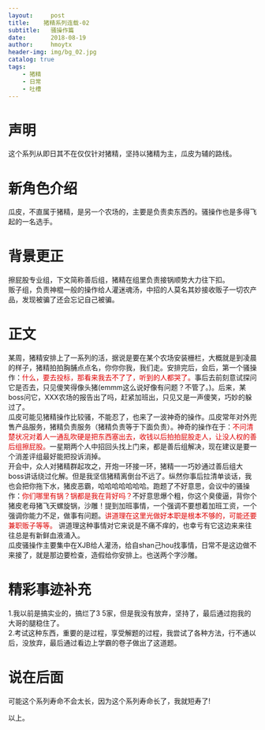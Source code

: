 ```yaml
---
layout:     post
title:    猪精系列连载-02
subtitle:   骚操作篇
date:       2018-08-19
author:     hmoytx
header-img: img/bg_02.jpg
catalog: true
tags:
    - 猪精
    - 日常
    - 吐槽
---
```


# 声明
这个系列从即日其不在仅仅针对猪精，坚持以猪精为主，瓜皮为辅的路线。

# 新角色介绍
瓜皮，不直属于猪精，是另一个农场的，主要是负责卖东西的。骚操作也是多得飞起的一名选手。

# 背景更正
擦屁股专业组，下文简称善后组，猪精在组里负责接锅顺势大力往下扣。  
贩子组，负责神棍一般的操作给人灌迷魂汤，中招的人莫名其妙接收贩子一切农产品，发现被骗了还会忘记自己被骗。

# 正文
某周，猪精安排上了一系列的活，据说是要在某个农场安装栅栏，大概就是到凌晨的样子，猪精拍拍胸脯点点名，你你你我，我们走。安排完后，会后，第一个骚操作：<font color="#dd0000">什么，要去投标，那看来我去不了了，听到的人都哭了。</font>事后去前刻意试探问它是否去，只见傻笑得像头猪(emmm这么说好像有问题？不管了。)。后来，某boss问它，XXX农场的报告出了吗，赶紧加班出，只见又是一声傻笑，巧妙的躲过了。  
瓜皮可能见猪精操作比较骚，不能忍了，也来了一波神奇的操作。瓜皮常年对外兜售产品服务，猪精负责服务（猪精负责等于下面负责）。神奇的操作在于：<font color="#dd0000">不问清楚状况对着人一通乱吹硬是把东西塞出去，收钱以后拍拍屁股走人，让没人权的善后组擦屁股。</font>一星期两个人中招回头找上门来，都是善后组解决，现在建议是要一个消差评组最好能把投诉消掉。  
开会中，众人对猪精群起攻之，开炮一环接一环，猪精一一巧妙通过善后组大boss讲话绕过化解。但是我坚信猪精离倒台不远了。纵然你事后拉清单谈话，我也会把你拖下水，猪皮恶霸，哈哈哈哈哈哈哈。跑题了不好意思，会议中的骚操作：<font color="#dd0000">你们哪里有锅？锅都是我在背好吗？</font>不好意思爆个粗，你这个臭傻逼，背你个猪皮老母猪飞天螺旋锅，沙雕！提到加班事情，一个强调不要想着加班工资，一个强调你能力不足，做事有问题。<font color="#dd0000">讲道理在这里光做好本职是根本不够的，可能还要兼职贩子等等。</font>
讲道理这种事情对它来说是不痛不痒的，也幸亏有它这边来来往往总是有新鲜血液涌入。  
瓜皮骚操作主要集中在XJB给人灌汤，给自shan己hou找事情，日常不是这边做不来接了，就是那边要检查，造假给你安排上。也送两个字沙雕。  

# 精彩事迹补充
1.我以前是搞实业的，搞烂了3 5家，但是我没有放弃，坚持了，最后通过抱我的大哥的腿稳住了。  
2.考试这种东西，重要的是过程，享受解题的过程，我尝试了各种方法，行不通以后，没放弃，最后通过看边上学霸的卷子做出了这道题。  


# 说在后面
可能这个系列寿命不会太长，因为这个系列寿命长了，我就短寿了!  
  
以上。



